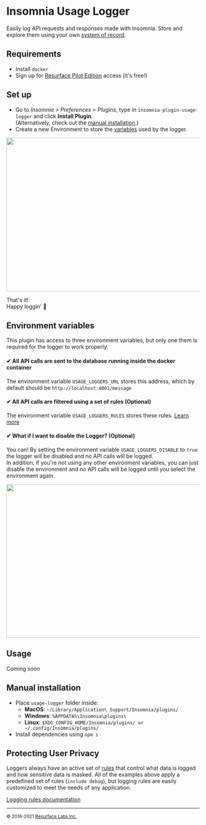 # Insomnia Usage Logger

Easily log API requests and responses made with Insomnia.
Store and explore them using your own <a href="https://resurface.io">system of record</a>.

## Requirements

- Install `docker`
- Sign up for [Resurface Pilot Edition](https://resurface.io/pilot-installation) access (it's free!)

## Set up

- Go to *Insomnia > Preferences > Plugins*, type in `insomnia-plugin-usage-logger` and click **Install Plugin**. <br/>
(Alternatively, check out the [manual installation](#manual).)
- Create a new Environment to store the [variables](#envvars) used by the logger.

<img src="https://github.com/resurfaceio/insomnia-plugin-usage-logger/blob/master/img/insomnia_env.gif" width="768" height="400" />

That's it!<br/>Happy loggin' 📝

<a name="envvars"/>

## Environment variables

This plugin has access to three environment variables, but only one them is required for the logger to work properly.

#### ✔ All API calls are sent to the database running inside the docker container
The environment variable `USAGE_LOGGERS_URL` stores this address, which by default should be `http://localhost:4001/message`
#### ✔ All API calls are filtered using a set of rules (Optional)
The environment variable `USAGE_LOGGERS_RULES` stores these rules. [Learn more](#privacy)
#### ✔ What if I want to disable the Logger? (Optional)
You can! By setting the environment variable `USAGE_LOGGERS_DISABLE` to `true` the logger will be disabled and no API calls will be logged.<br/>In addition, if you're not using any other environment variables, you can just disable the environment and no API calls will be logged until you select the environment again.

<img src="https://github.com/resurfaceio/insomnia-plugin-usage-logger/blob/master/img/insomnia_env_disable.gif" width="768" height="400" />

## Usage

Coming soon

<a name="manual"/>

## Manual installation

- Place `usage-logger` folder inside:
  - **MacOS**: `~/Library/Application\ Support/Insomnia/plugins/`
  - **Windows**: `%APPDATA%\Insomnia\plugins\`
  - **Linux**: `$XDG_CONFIG_HOME/Insomnia/plugins/ or ~/.config/Insomnia/plugins/`
- Install dependencies using `npm i`

<a name="privacy"/>

## Protecting User Privacy

Loggers always have an active set of <a href="https://resurface.io/logging-rules">rules</a> that control what data is logged
and how sensitive data is masked. All of the examples above apply a predefined set of rules (`include debug`),
but logging rules are easily customized to meet the needs of any application.

<a href="https://resurface.io/logging-rules">Logging rules documentation</a>

---
<small>&copy; 2016-2021 <a href="https://resurface.io">Resurface Labs Inc.</a></small>
